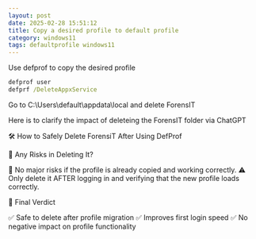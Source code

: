 ```yaml
---
layout: post
date: 2025-02-28 15:51:12
title: Copy a desired profile to default profile
category: windows11
tags: defaultprofile windows11
---
```



Use defprof to copy the desired profile

```cmd
defprof user
defprf /DeleteAppxService
```

Go to C:\Users\default\appdata\local and delete ForensIT

Here is to clarify the impact of deleteing the ForensIT folder via ChatGPT

🛠️ How to Safely Delete ForensiT After Using DefProf

🔴 Any Risks in Deleting It?

🚨 No major risks if the profile is already copied and working correctly.
⚠ Only delete it AFTER logging in and verifying that the new profile loads correctly.

🎯 Final Verdict

✅ Safe to delete after profile migration
✅ Improves first login speed
✅ No negative impact on profile functionality




